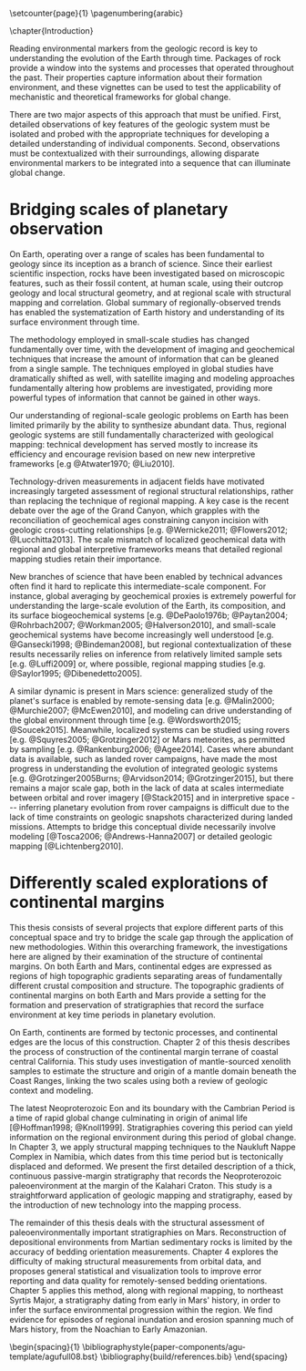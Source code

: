 \setcounter{page}{1}
\pagenumbering{arabic}

\chapter{Introduction}

Reading environmental markers from the geologic record is key to
understanding the evolution of the Earth through time. Packages of rock
provide a window into the systems and processes that operated throughout
the past. Their properties capture information about their formation
environment, and these vignettes can be used to test the applicability
of mechanistic and theoretical frameworks for global change.

There are two major aspects of this approach that must be unified.
First, detailed observations of key features of the geologic system must
be isolated and probed with the appropriate techniques for developing a
detailed understanding of individual components. Second,
observations must be contextualized with their surroundings,
allowing disparate environmental markers to be integrated into a
sequence that can illuminate global change.

# Bridging scales of planetary observation

On Earth, operating over a range of scales has been fundamental
to geology since its inception as a branch of science. Since their
earliest scientific inspection, rocks have been investigated
based on microscopic features, such as their fossil content,
at human scale, using their outcrop geology and local structural
geometry, and at regional scale with structural mapping and correlation.
Global summary of regionally-observed trends has enabled
the systematization of Earth history and understanding of its
surface environment through time.

The methodology employed in small-scale studies has changed fundamentally over
time, with the development of imaging and geochemical techniques that
increase the amount of information that can be gleaned from a single
sample. The techniques employed in global studies have dramatically
shifted as well, with satellite imaging and modeling approaches
fundamentally altering how problems are investigated, providing
more powerful types of information that cannot be gained in other ways.

Our understanding of regional-scale geologic
problems on Earth has been limited primarily by the ability to
synthesize abundant data. Thus, regional geologic systems are
still fundamentally characterized with geological mapping:
technical development has served mostly to
increase its efficiency and encourage revision based on new new
interpretive frameworks [e.g @Atwater1970; @Liu2010].

Technology-driven measurements
in adjacent fields have motivated increasingly targeted
assessment of regional structural relationships, rather than replacing
the technique of regional mapping. A key case is the recent debate over the age of the Grand Canyon,
which grapples with the reconciliation of geochemical ages constraining canyon incision
with geologic cross-cutting relationships [e.g. @Wernicke2011;
@Flowers2012; @Lucchitta2013]. The scale mismatch of localized
geochemical data with regional and global interpretive frameworks
means that detailed regional mapping studies retain their importance.

New branches of science that have been enabled by technical advances
often find it hard to replicate this intermediate-scale component. For
instance, global averaging by geochemical proxies is extremely powerful
for understanding the large-scale evolution of the Earth, its
composition, and its surface biogeochemical systems [e.g. @DePaolo1976b;
@Paytan2004; @Rohrbach2007; @Workman2005; @Halverson2010], and
small-scale geochemical systems have become increasingly well understood [e.g. @Gansecki1998;
@Bindeman2008], but regional contextualization of these results
necessarily relies on inference from relatively limited sample sets
[e.g. @Luffi2009] or, where possible, regional mapping studies [e.g. @Saylor1995; @Dibenedetto2005].

A similar dynamic is present in Mars science: generalized study of the
planet's surface is enabled by remote-sensing data [e.g. @Malin2000; @Murchie2007; @McEwen2010],
and modeling can drive understanding of the global environment through time
[e.g. @Wordsworth2015; @Soucek2015]. Meanwhile,
localized systems can be studied using rovers [e.g. @Squyres2005; @Grotzinger2012]
or Mars meteorites, as
permitted by sampling [e.g. @Rankenburg2006; @Agee2014]. Cases where
abundant data is available, such as landed rover campaigns, have made
the most progress in understanding the evolution of integrated geologic
systems [e.g. @Grotzinger2005Burns; @Arvidson2014; @Grotzinger2015], but there remains a major scale
gap, both in the lack of data at scales intermediate between orbital and rover imagery [@Stack2015] and in
interpretive space --- inferring planetary evolution from
rover campaigns is difficult due to the lack of time constraints
on geologic snapshots characterized during landed missions. Attempts to bridge this conceptual divide
necessarily involve modeling [@Tosca2006; @Andrews-Hanna2007] or detailed geologic mapping [@Lichtenberg2010].

# Differently scaled explorations of continental margins

This thesis consists of several projects that explore different
parts of this conceptual space and try to bridge the scale gap
through the application of new methodologies. Within this overarching framework,
the investigations here are aligned by their examination of the
structure of continental margins.
On both Earth and Mars, continental edges are
expressed as regions of high topographic gradients separating areas of
fundamentally different crustal composition and structure.
The topographic gradients of continental margins on both Earth and Mars
provide a setting for the formation and preservation of stratigraphies that
record the surface environment at key time periods in planetary evolution.

On Earth, continents are formed by tectonic processes, and continental
edges are the locus of this construction. Chapter 2 of this thesis
describes the process of construction of the continental margin
terrane of coastal central California.
This study uses investigation of mantle-sourced xenolith samples
to estimate the structure
and origin of a mantle domain beneath the Coast Ranges, linking
the two scales using both a review of geologic context and modeling.

The latest Neoproterozoic Eon and its boundary with the Cambrian Period is
a time of rapid global change culminating in origin of animal life
[@Hoffman1998; @Knoll1999]. Stratigraphies covering this period can yield
information on the regional environment during this period of global change. In
Chapter 3, we apply structural mapping techniques to the Naukluft Nappe Complex
in Namibia, which dates from this time period but is tectonically displaced and
deformed. We present the first detailed description of a thick, continuous
passive-margin stratigraphy that records the Neoproterozoic paleoenvironment at
the margin of the Kalahari Craton. This study is a straightforward application
of geologic mapping and stratigraphy, eased by the introduction of new
technology into the mapping process.

The remainder of this thesis deals with the structural assessment of
paleoenvironmentally important stratigraphies on Mars. Reconstruction of
depositional environments from Martian sedimentary rocks is limited by the
accuracy of bedding orientation measurements. Chapter 4 explores the difficulty
of making structural measurements from orbital data, and proposes general
statistical and visualization tools to improve error reporting and data quality
for remotely-sensed bedding orientations. Chapter 5 applies this method, along
with regional mapping, to northeast Syrtis Major, a stratigraphy dating from
early in Mars' history, in order to infer the surface environmental progression
within the region. We find evidence for episodes of regional inundation and
erosion spanning much of Mars history, from the Noachian to Early Amazonian.

\begin{spacing}{1}
\bibliographystyle{paper-components/agu-template/agufull08.bst}
\bibliography{build/references.bib}
\end{spacing}
